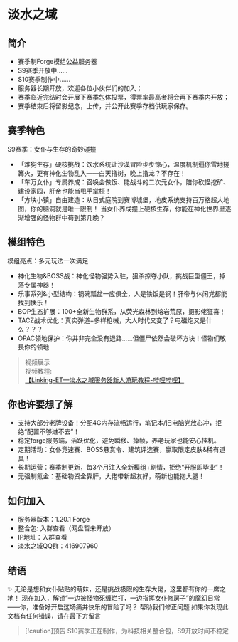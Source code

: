 # 淡水之域

## 简介
- 赛季制Forge模组公益服务器
- S9赛季开放中……
- S10赛季制作中……
- 服务器长期开放，欢迎各位小伙伴们的加入；
- 赛季临近完结时会开展下赛季包体投票，得票率最高者将会再下赛季内开放；
- 赛季结束后将留影纪念，上传，并公开此赛季存档供玩家保存。

## 赛季特色
S9赛季：女仆与生存的奇妙碰撞
- 「难狗生存」硬核挑战：饮水系统让沙漠冒险步步惊心，温度机制逼你雪地搓篝火，更有神化生物乱入——白天撸树，晚上撸龙？不存在！
- 「车万女仆」专属养成：召唤会做饭、能战斗的二次元女仆，陪你砍怪挖矿、建设家园，肝帝也能当甩手掌柜！
- 「方块小镇」自由建造：从日式庭院到赛博城堡，地皮系统支持百万格超大地图，你的脑洞就是唯一限制！
当女仆养成撞上硬核生存，你能在神化世界里逐渐增强的怪物群中苟到第几晚？

## 模组特色
模组亮点：多元玩法一次满足
- 神化生物&BOSS战：神化怪物强势入驻，狙杀掠夺小队，挑战巨型僵王，掉落专属神器！
- 乐事系列&小型结构：锅碗瓢盆一应俱全，人是铁饭是钢！肝帝与休闲党都能找到快乐！
- BOP生态扩展：100+全新生物群系，从荧光森林到熔岩荒原，摄影佬狂喜！
- TACZ战术优化：真实弹道+多样枪械，大人时代又变了？电磁炮又是什么？？？
- OPAC领地保护：你并非完全没有退路……但僵尸依然会破坏方块！怪物们敬畏你的领地

> 视频展示<br>
> 视频教程:<br>
> [【Linking-ET—淡水之域服务器新人游玩教程-哔哩哔哩】](https://b23.tv/QBS7OsT)

## 你也许要想了解
- 支持大部分老牌设备！分配4G内存流畅运行，笔记本/旧电脑党放心冲，拒绝“配置不够进不去”！
- 稳定forge服务端，活跃优化，避免瞬移、掉帧，养老玩家也能安心挂机。
- 定期活动：女仆竞速赛、BOSS悬赏令、建筑评选赛，赢取限定皮肤&稀有道具！
- 长期运营：赛季制更新，每3个月注入全新模组+剧情，拒绝“开服即毕业”！
- 无强制氪金：基础物资全靠肝，大佬带新超友好，萌新也能抱大腿！

## 如何加入
- 服务器版本：1.20.1 Forge
- 整合包: 入群查看（网盘暂未开放）
- IP地址：入群查看
- 淡水之域QQ群：416907960

## 结语
✨ 无论是想和女仆贴贴的萌妹，还是挑战极限的生存大佬，这里都有你的一席之地！
现在加入，解锁“一边被怪物死缠烂打，一边指挥女仆修房子”的魔幻日常——你，准备好开启这场痛并快乐的冒险了吗？
帮助我们修正问题
如果你发现此文档有任何错误，请在最下方留言

> [!caution]预告
> S10赛季正在制作，为科技相关整合包，S9开放时间不稳定